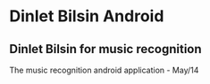 Dinlet Bilsin Android
===================
Dinlet Bilsin for music recognition<br>
--------------
The music recognition android application - May/14

